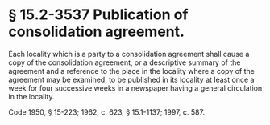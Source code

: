 # § 15.2-3537 Publication of consolidation agreement.

<p>Each locality which is a party to a consolidation agreement shall cause a copy of the consolidation agreement, or a descriptive summary of the agreement and a reference to the place in the locality where a copy of the agreement may be examined, to be published in its locality at least once a week for four successive weeks in a newspaper having a general circulation in the locality.</p><p>Code 1950, § 15-223; 1962, c. 623, § 15.1-1137; 1997, c. 587.</p>
